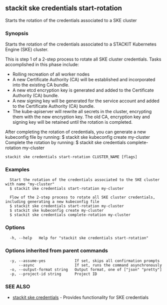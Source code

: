 ## stackit ske credentials start-rotation

Starts the rotation of the credentials associated to a SKE cluster

### Synopsis

Starts the rotation of the credentials associated to a STACKIT Kubernetes Engine (SKE) cluster.

This is step 1 of a 2-step process to rotate all SKE cluster credentials. Tasks accomplished in this phase include:
  - Rolling recreation of all worker nodes
  - A new Certificate Authority (CA) will be established and incorporated into the existing CA bundle.
  - A new etcd encryption key is generated and added to the Certificate Authority (CA) bundle.
  - A new signing key will be generated for the service account and added to the Certificate Authority (CA) bundle.
  - The kube-apiserver will rewrite all secrets in the cluster, encrypting them with the new encryption key.
The old CA, encryption key and signing key will be retained until the rotation is completed.

After completing the rotation of credentials, you can generate a new kubeconfig file by running:
  $ stackit ske kubeconfig create my-cluster
Complete the rotation by running:
  $ stackit ske credentials complete-rotation my-cluster

```
stackit ske credentials start-rotation CLUSTER_NAME [flags]
```

### Examples

```
  Start the rotation of the credentials associated to the SKE cluster with name "my-cluster"
  $ stackit ske credentials start-rotation my-cluster

  Flow of the 2-step process to rotate all SKE cluster credentials, including generating a new kubeconfig file
  $ stackit ske credentials start-rotation my-cluster
  $ stackit ske kubeconfig create my-cluster
  $ stackit ske credentials complete-rotation my-cluster
```

### Options

```
  -h, --help   Help for "stackit ske credentials start-rotation"
```

### Options inherited from parent commands

```
  -y, --assume-yes             If set, skips all confirmation prompts
      --async                  If set, runs the command asynchronously
  -o, --output-format string   Output format, one of ["json" "pretty"]
  -p, --project-id string      Project ID
```

### SEE ALSO

* [stackit ske credentials](./stackit_ske_credentials.md)	 - Provides functionality for SKE credentials

